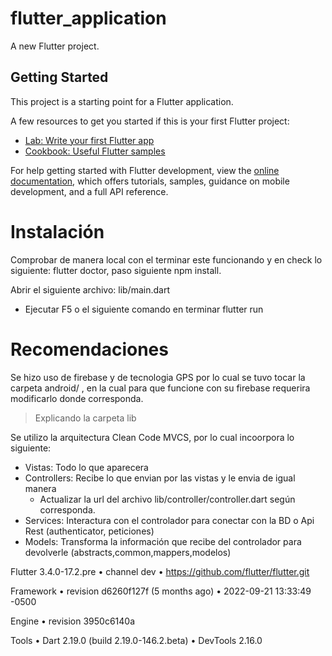 # flutter_application

A new Flutter project.

## Getting Started

This project is a starting point for a Flutter application.

A few resources to get you started if this is your first Flutter project:

- [Lab: Write your first Flutter app](https://docs.flutter.dev/get-started/codelab)
- [Cookbook: Useful Flutter samples](https://docs.flutter.dev/cookbook)

For help getting started with Flutter development, view the
[online documentation](https://docs.flutter.dev/), which offers tutorials,
samples, guidance on mobile development, and a full API reference.

# Instalación

Comprobar de manera local con el terminar este funcionando y en check lo siguiente: flutter doctor, paso siguiente npm install.

Abrir el siguiente archivo: lib/main.dart

- Ejecutar F5 o el siguiente comando en terminar flutter run

# Recomendaciones

Se hizo uso de firebase y de tecnologia GPS por lo cual se tuvo tocar la carpeta android/ , en la cual para que funcione con su firebase requerira modificarlo donde corresponda.

> Explicando la carpeta lib

Se utilizo la arquitectura Clean Code MVCS, por lo cual incoorpora lo siguiente:

- Vistas: Todo lo que aparecera
- Controllers: Recibe lo que envian por las vistas y le envia de igual manera
  - Actualizar la url del archivo lib/controller/controller.dart según corresponda.
- Services: Interactura con el controlador para conectar con la BD o Api Rest (authenticator, peticiones)
- Models: Transforma la información que recibe del controlador para devolverle (abstracts,common,mappers,modelos)

Flutter 3.4.0-17.2.pre • channel dev • https://github.com/flutter/flutter.git

Framework • revision d6260f127f (5 months ago) • 2022-09-21 13:33:49 -0500

Engine • revision 3950c6140a

Tools • Dart 2.19.0 (build 2.19.0-146.2.beta) • DevTools 2.16.0
